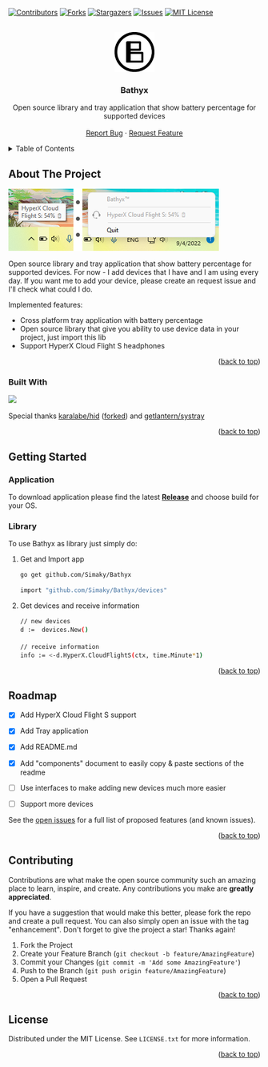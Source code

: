 [![Contributors][contributors-shield]][contributors-url]
[![Forks][forks-shield]][forks-url]
[![Stargazers][stars-shield]][stars-url]
[![Issues][issues-shield]][issues-url]
[![MIT License][license-shield]][license-url]



<!-- PROJECT LOGO -->
<br />
<div align="center">
  <a href="https://github.com/Simaky/Bathyx">
    <img src=".github/logo.png" alt="Logo" width="80" height="80">
  </a>

<h3 id="readme-top" align="center">Bathyx</h3>

  <p align="center">
    Open source library and tray application that show battery percentage for supported devices
   <!-- <br />
    <a href="https://github.com/Simaky/Bathyx/issues"><strong>Explore the docs »</strong></a>
 -->    
<br />
    <br />
    <a href="https://github.com/Simaky/Bathyx/issues">Report Bug</a>
    ·
    <a href="https://github.com/Simaky/Bathyx/issues">Request Feature</a>
  </p>
</div>



<!-- TABLE OF CONTENTS -->
<details>
  <summary>Table of Contents</summary>
  <ol>
    <li>
      <a href="#about-the-project">About The Project</a>
      <ul>
        <li><a href="#built-with">Built With</a></li>
      </ul>
    </li>
    <li>
      <a href="#getting-started">Getting Started</a>
      <ul>
        <li><a href="#prerequisites">Prerequisites</a></li>
        <li><a href="#installation">Installation</a></li>
      </ul>
    </li>
    <li><a href="#roadmap">Roadmap</a></li>
    <li><a href="#contributing">Contributing</a></li>
    <li><a href="#license">License</a></li>
  </ol>
</details>



<!-- ABOUT THE PROJECT -->
## About The Project

![Bathyx Screen Shot][product-screenshot]

Open source library and tray application that show battery percentage for supported devices.
For now - I add devices that I have and I am using every day.
If you want me to add your device, please create an request issue and I'll check what could I do.

Implemented features:
* Cross platform tray application with battery percentage
* Open source library that give you ability to use device data in your project, just import this lib
* Support HyperX Cloud Flight S headphones

<p align="right">(<a href="#readme-top">back to top</a>)</p>



### Built With


<img src="https://upload.wikimedia.org/wikipedia/commons/thumb/0/05/Go_Logo_Blue.svg/512px-Go_Logo_Blue.svg.png?20191207190041" width="100">

Special thanks [karalabe/hid](https://github.com/karalabe/hid) ([forked](https://github.com/Simaky/hid-v2)) and [getlantern/systray](github.com/getlantern/systray)

<p align="right">(<a href="#readme-top">back to top</a>)</p>



<!-- GETTING STARTED -->
## Getting Started

### Application

To download application please find the latest **[Release](https://github.com/Simaky/Bathyx/releases)** and choose build for your OS.

### Library

To use Bathyx as library just simply do:

1. Get and Import app
   ```sh
   go get github.com/Simaky/Bathyx
   ```

   ```sh
   import "github.com/Simaky/Bathyx/devices"
   ```
2. Get devices and receive information
   ```sh
   // new devices
   d :=  devices.New()
   
   // receive information
   info := <-d.HyperX.CloudFlightS(ctx, time.Minute*1)
   ```

<p align="right">(<a href="#readme-top">back to top</a>)</p>


<!-- ROADMAP -->
## Roadmap

- [x] Add HyperX Cloud Flight S support
- [x] Add Tray application
- [x] Add README.md
- [x] Add "components" document to easily copy & paste sections of the readme
- [ ] Use interfaces to make adding new devices much more easier
- [ ] Support more devices


See the [open issues](https://github.com/Simaky/Bathyx/issues) for a full list of proposed features (and known issues).

<p align="right">(<a href="#readme-top">back to top</a>)</p>



<!-- CONTRIBUTING -->
## Contributing

Contributions are what make the open source community such an amazing place to learn, inspire, and create. Any contributions you make are **greatly appreciated**.

If you have a suggestion that would make this better, please fork the repo and create a pull request. You can also simply open an issue with the tag "enhancement".
Don't forget to give the project a star! Thanks again!

1. Fork the Project
2. Create your Feature Branch (`git checkout -b feature/AmazingFeature`)
3. Commit your Changes (`git commit -m 'Add some AmazingFeature'`)
4. Push to the Branch (`git push origin feature/AmazingFeature`)
5. Open a Pull Request

<p align="right">(<a href="#readme-top">back to top</a>)</p>



<!-- LICENSE -->
## License

Distributed under the MIT License. See `LICENSE.txt` for more information.

<p align="right">(<a href="#readme-top">back to top</a>)</p>

<!-- MARKDOWN LINKS & IMAGES -->
<!-- https://www.markdownguide.org/basic-syntax/#reference-style-links -->
[contributors-shield]: https://img.shields.io/github/contributors/Simaky/Bathyx.svg?style=for-the-badge
[contributors-url]: https://github.com/Simaky/Bathyx/graphs/contributors
[forks-shield]: https://img.shields.io/github/forks/Simaky/Bathyx.svg?style=for-the-badge
[forks-url]: https://github.com/Simaky/Bathyx/network/members
[stars-shield]: https://img.shields.io/github/stars/Simaky/Bathyx.svg?style=for-the-badge
[stars-url]: https://github.com/Simaky/Bathyx/stargazers
[issues-shield]: https://img.shields.io/github/issues/Simaky/Bathyx.svg?style=for-the-badge
[issues-url]: https://github.com/Simaky/Bathyx/issues
[license-shield]: https://img.shields.io/github/license/Simaky/Bathyx.svg?style=for-the-badge
[license-url]: https://github.com/Simaky/Bathyx/blob/master/LICENSE.txt
[product-screenshot]: .github/screenshot.png
